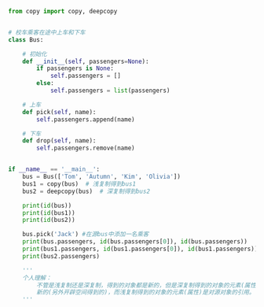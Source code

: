 
<BlogInfo title="2.深复制和浅复制" author="白日梦想猿" pv=0 read_times=0 pre_cost_time=0分46秒 category="对象引用_可变性和垃圾回收" tag_list="['对象引用_可变性和垃圾回收']" create_time="2022.03.24 15:34:04" update_time="2022.03.24 21:06:00" />

```python
from copy import copy, deepcopy


# 校车乘客在途中上车和下车
class Bus:

    # 初始化
    def __init__(self, passengers=None):
        if passengers is None:
            self.passengers = []
        else:
            self.passengers = list(passengers)

    # 上车
    def pick(self, name):
        self.passengers.append(name)

    # 下车
    def drop(self, name):
        self.passengers.remove(name)


if __name__ == '__main__':
    bus = Bus(['Tom', 'Autumn', 'Kim', 'Olivia'])
    bus1 = copy(bus)  # 浅复制得到bus1
    bus2 = deepcopy(bus)  # 深复制得到bus2

    print(id(bus))
    print(id(bus1))
    print(id(bus2))

    bus.pick('Jack') #在源bus中添加一名乘客
    print(bus.passengers, id(bus.passengers[0]), id(bus.passengers))
    print(bus1.passengers, id(bus1.passengers[0]), id(bus1.passengers)) #通过
    print(bus2.passengers)

    '''
    个人理解：
        不管是浅复制还是深复制，得到的对象都是新的，但是深复制得到的对象的元素(属性)的值都是
        新的(另外开辟空间得到的)，而浅复制得到的对象的元素(属性)是对源对象的引用。
    '''

```

